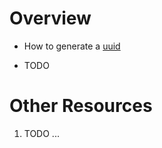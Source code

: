 # Overview
- How to generate a [uuid](https://en.wikipedia.org/wiki/Universally_unique_identifier)


- TODO


# Other Resources
1. TODO ...
